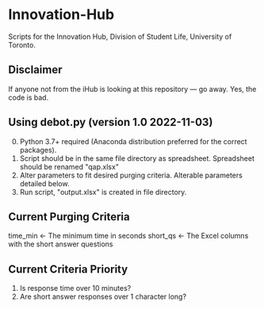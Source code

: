 # Innovation-Hub
Scripts for the Innovation Hub, Division of Student Life, University of Toronto.

## Disclaimer
If anyone not from the iHub is looking at this repository — go away. Yes, the code is bad.

## Using debot.py (version 1.0 2022-11-03)
0. Python 3.7+ required (Anaconda distribution preferred for the correct packages).
1. Script should be in the same file directory as spreadsheet. Spreadsheet should be renamed "qap.xlsx"
2. Alter parameters to fit desired purging criteria. Alterable parameters detailed below.
3. Run script, "output.xlsx" is created in file directory.

## Current Purging Criteria
time_min <- The minimum time in seconds 
short_qs <- The Excel columns with the short answer questions

## Current Criteria Priority
1. Is response time over 10 minutes?
2. Are short answer responses over 1 character long?
